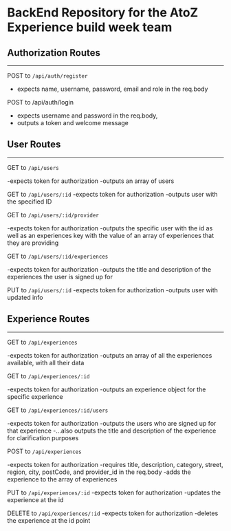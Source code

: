 # BackEnd Repository for the AtoZ Experience build week team


## Authorization Routes
------------------------------

POST to `/api/auth/register`

- expects name, username, password, email and role in the req.body

POST to /api/auth/login

- expects username and password in the req.body,
- outputs a token and welcome message

## User Routes
-------------------------------

GET to `/api/users`

-expects token for authorization
-outputs an array of users

GET to `/api/users/:id`
-expects token for authorization
-outputs user with the specified ID

GET to `/api/users/:id/provider`

-expects token for authorization
-outputs the specific user with the id as well as an experiences key with the value of an array of experiences that they are providing

GET to `/api/users/:id/experiences`

-expects token for authorization
-outputs the title and description of the experiences the user is signed up for

PUT to `/api/users/:id`
-expects token for authorization
-outputs user with updated info


## Experience Routes
--------------------------------

GET to `/api/experiences`

-expects token for authorization
-outputs an array of all the experiences available, with all their data

GET to `/api/experiences/:id`

-expects token for authorization
-outputs an experience object for the specific experience

GET to `/api/experiences/:id/users`

-expects token for authorization
-outputs the users who are signed up for that experience
-...also outputs the title and description of the experience for clarification purposes

POST to `/api/experiences`

-expects token for authorization
-requires title, description, category, street, region, city,  postCode, and provider_id in the req.body
-adds the experience to the array of experiences

PUT to `/api/experiences/:id`
-expects token for authorization
-updates the experience at the id

DELETE to `/api/experiences/:id`
-expects token for authorization
-deletes the experience at the id point
